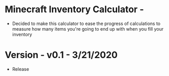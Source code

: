 # Minecraft Inventory Calculator -
- Decided to make this calculator to ease the progress of calculations to measure how many items you're going to end up with when you fill your inventory

# Version - v0.1 - 3/21/2020
- Release
